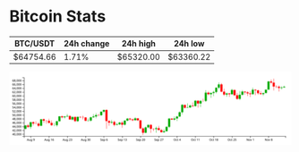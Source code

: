 # Bitcoin Stats

BTC/USDT|24h change|24h high|24h low|
|---|---|---|---|
|$64754.66|1.71%|$65320.00|$63360.22|

<img src="./chart.svg">
